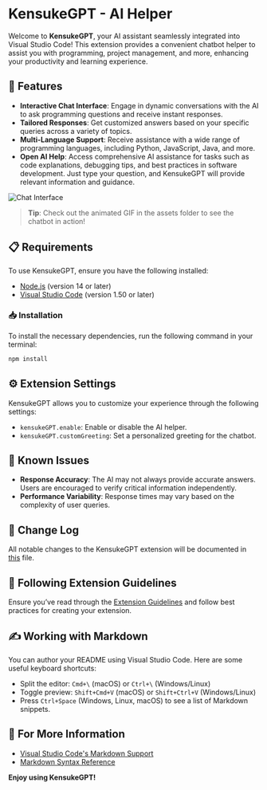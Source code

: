 # KensukeGPT - AI Helper

Welcome to **KensukeGPT**, your AI assistant seamlessly integrated into Visual Studio Code! This extension provides a convenient chatbot helper to assist you with programming, project management, and more, enhancing your productivity and learning experience.

## 🚀 Features

- **Interactive Chat Interface**: Engage in dynamic conversations with the AI to ask programming questions and receive instant responses.
- **Tailored Responses**: Get customized answers based on your specific queries across a variety of topics.
- **Multi-Language Support**: Receive assistance with a wide range of programming languages, including Python, JavaScript, Java, and more.
- **Open AI Help**: Access comprehensive AI assistance for tasks such as code explanations, debugging tips, and best practices in software development. Just type your question, and KensukeGPT will provide relevant information and guidance.

![Chat Interface](../my-ai-helper/src/assets/chat_interface.gif)

> **Tip**: Check out the animated GIF in the assets folder to see the chatbot in action!

## 📋 Requirements

To use KensukeGPT, ensure you have the following installed:

- [Node.js](https://nodejs.org/) (version 14 or later)
- [Visual Studio Code](https://code.visualstudio.com/) (version 1.50 or later)

### 📥 Installation

To install the necessary dependencies, run the following command in your terminal:

```bash
npm install
```

## ⚙️ Extension Settings

KensukeGPT allows you to customize your experience through the following settings:

- `kensukeGPT.enable`: Enable or disable the AI helper.
- `kensukeGPT.customGreeting`: Set a personalized greeting for the chatbot.

## 🐞 Known Issues

- **Response Accuracy**: The AI may not always provide accurate answers. Users are encouraged to verify critical information independently.
- **Performance Variability**: Response times may vary based on the complexity of user queries.

## 📜 Change Log

All notable changes to the KensukeGPT extension will be documented in [this](CHANGELOG.md) file.

## 📖 Following Extension Guidelines

Ensure you’ve read through the [Extension Guidelines](https://code.visualstudio.com/api/references/extension-guidelines) and follow best practices for creating your extension.

## ✍️ Working with Markdown

You can author your README using Visual Studio Code. Here are some useful keyboard shortcuts:

- Split the editor: `Cmd+\` (macOS) or `Ctrl+\` (Windows/Linux)
- Toggle preview: `Shift+Cmd+V` (macOS) or `Shift+Ctrl+V` (Windows/Linux)
- Press `Ctrl+Space` (Windows, Linux, macOS) to see a list of Markdown snippets.

## 🔗 For More Information

- [Visual Studio Code's Markdown Support](http://code.visualstudio.com/docs/languages/markdown)
- [Markdown Syntax Reference](https://help.github.com/articles/markdown-basics/)

**Enjoy using KensukeGPT!**
